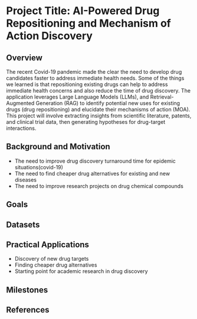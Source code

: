 # Project Title: AI-Powered Drug Repositioning and Mechanism of Action Discovery


## Overview

The recent Covid-19 pandemic made the clear the need to develop drug candidates faster to address immediate health needs. Some of the things we learned is that repositioning existing drugs can help to address immediate health concerns and also reduce the time of drug discovery. The application leverages Large Language Models (LLMs), and Retrieval-Augmented Generation (RAG) to identify potential new uses for existing drugs (drug repositioning) and elucidate their mechanisms of action (MOA). This project will involve extracting insights from scientific literature, patents, and clinical trial data, then generating hypotheses for drug-target interactions.

## Background and Motivation

- The need to improve drug discovery turnaround time for epidemic situations(covid-19)
- The need to find cheaper drug alternatives for existing and new diseases
- The need to improve research projects on drug chemical compounds

## Goals

## Datasets

## Practical Applications

- Discovery of new drug targets
- Finding cheaper drug alternatives
- Starting point for academic research in drug discovery

## Milestones

## References